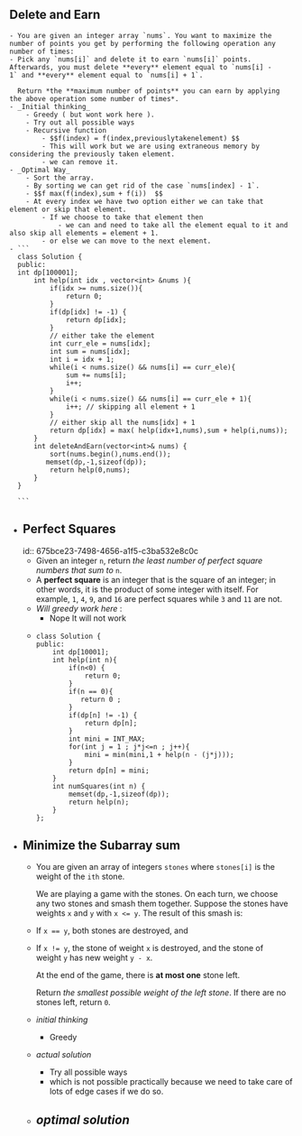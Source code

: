 ## Delete and Earn
	- You are given an integer array `nums`. You want to maximize the number of points you get by performing the following operation any number of times:
	- Pick any `nums[i]` and delete it to earn `nums[i]` points. Afterwards, you must delete **every** element equal to `nums[i] - 1` and **every** element equal to `nums[i] + 1`.
	  
	  Return *the **maximum number of points** you can earn by applying the above operation some number of times*.
	- _Initial thinking_
		- Greedy ( but wont work here ).
		- Try out all possible ways
		- Recursive function
			- $$f(index) = f(index,previouslytakenelement) $$
			- This will work but we are using extraneous memory by considering the previously taken element.
			- we can remove it.
	- _Optimal Way_
		- Sort the array.
		- By sorting we can get rid of the case `nums[index] - 1`.
		- $$f max(f(index),sum + f(i))  $$
		- At every index we have two option either we can take that element or skip that element.
			- If we choose to take that element then
				- we can and need to take all the element equal to it and also skip all elements = element + 1.
			- or else we can move to the next element.
	- ```
	  class Solution {
	  public: 
	  int dp[100001];
	      int help(int idx , vector<int> &nums ){
	          if(idx >= nums.size()){
	              return 0;
	          }
	          if(dp[idx] != -1) {
	              return dp[idx];
	          }
	          // either take the element 
	          int curr_ele = nums[idx];
	          int sum = nums[idx];   
	          int i = idx + 1;
	          while(i < nums.size() && nums[i] == curr_ele){
	              sum += nums[i];
	              i++;
	          }
	          while(i < nums.size() && nums[i] == curr_ele + 1){
	              i++; // skipping all element + 1 
	          }
	          // either skip all the nums[idx] + 1
	          return dp[idx] = max( help(idx+1,nums),sum + help(i,nums));
	      }
	      int deleteAndEarn(vector<int>& nums) {
	          sort(nums.begin(),nums.end());
	         memset(dp,-1,sizeof(dp)); 
	          return help(0,nums);
	      }
	  }
	  
	  ```
- ## Perfect Squares
  id:: 675bce23-7498-4656-a1f5-c3ba532e8c0c
	- Given an integer `n`, return *the least number of perfect square numbers that sum to* `n`.
	- A **perfect square** is an integer that is the square of an integer; in other words, it is the product of some integer with itself. For example, `1`, `4`, `9`, and `16` are perfect squares while `3` and `11` are not.
	- _Will greedy work here_ :
		- Nope It will not work
	- ```
	  class Solution {
	  public:
	      int dp[10001];
	      int help(int n){
	          if(n<0) {
	              return 0;
	          }
	          if(n == 0){
	             return 0 ;
	          }
	          if(dp[n] != -1) {
	              return dp[n];
	          }
	          int mini = INT_MAX;
	          for(int j = 1 ; j*j<=n ; j++){
	              mini = min(mini,1 + help(n - (j*j)));
	          }
	          return dp[n] = mini;
	      }
	      int numSquares(int n) {
	          memset(dp,-1,sizeof(dp));
	          return help(n);
	      }
	  };
	  ```
- ## Minimize the Subarray sum
	- You are given an array of integers `stones` where `stones[i]` is the weight of the `ith` stone.
	  
	  We are playing a game with the stones. On each turn, we choose any two stones and smash them together. Suppose the stones have weights `x` and `y` with `x <= y`. The result of this smash is:
	- If `x == y`, both stones are destroyed, and
	- If `x != y`, the stone of weight `x` is destroyed, and the stone of weight `y` has new weight `y - x`.
	  
	  At the end of the game, there is **at most one** stone left.
	  
	  Return *the smallest possible weight of the left stone*. If there are no stones left, return `0`.
	- _initial thinking_
		- Greedy
	- _actual solution_
		- Try all possible ways
		- which is not possible practically because we need to take care of lots of edge cases if we do so.
	- _optimal solution_
		-